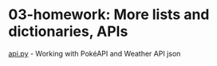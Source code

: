 # 03-homework: More lists and dictionaries, APIs
[api.py](https://github.com/ilenapeng/foundations/blob/main/03-homework/api.py) - Working with PokéAPI and Weather API json
